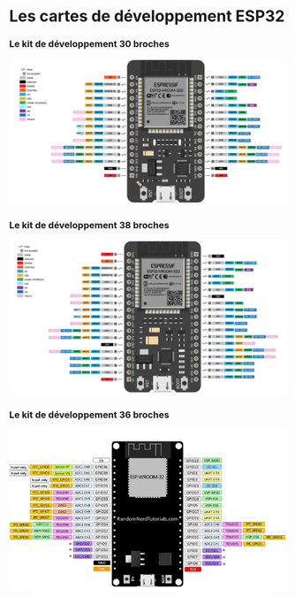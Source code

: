 # Les cartes de développement ESP32


### Le kit de développement 30 broches

![DEV KIT V1 30 pins](/00_hardware/esp32_30pins.png)

### Le kit de développement 38 broches

![DEV KIT V1 36 pins](/00_hardware/esp32_38pins.png)

### Le kit de développement 36 broches

![DEV KIT V1 36 pins](/00_hardware/esp32_36pins.png)
